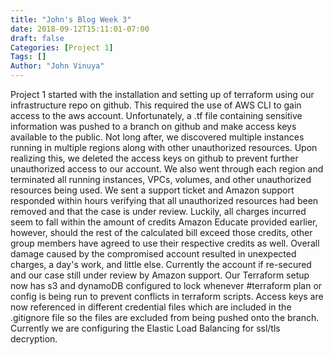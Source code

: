 ```yaml
---
title: "John's Blog Week 3"
date: 2018-09-12T15:11:01-07:00
draft: false
Categories: [Project 1]
Tags: []
Author: "John Vinuya"
---
```

Project 1 started with the installation and setting up of terraform using our infrastructure repo on github. This required the use of AWS CLI to gain access to the aws account. Unfortunately, a .tf file containing sensitive information was pushed to a branch on github and make access keys available to the public. Not long after, we discovered multiple instances running in multiple regions along with other unauthorized resources. Upon realizing this, we deleted the access keys on github to prevent further unauthorized access to our account. We also went through each region and terminated all running instances, VPCs, volumes, and other unauthorized resources being used. 
We sent a support ticket and Amazon support responded within hours verifying that all unauthorized resources had been removed and that the case is under review. Luckily, all charges incurred seem to fall within the amount of credits Amazon Educate provided earlier, however, should the rest of the calculated bill exceed those credits, other group members have agreed to use their respective credits as well. Overall damage caused by the compromised account resulted in unexpected charges, a day's work, and little else. Currently the account if re-secured and our case still under review by Amazon support.
Our Terraform setup now has s3 and dynamoDB configured to lock whenever #terraform plan or config is being run to prevent conflicts in terraform scripts. Access keys are now referenced in different credential files which are included in the .gitignore file so the files are excluded from being pushed onto the branch. Currently we are configuring the Elastic Load Balancing for ssl/tls decryption.


